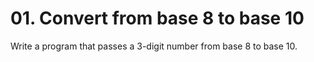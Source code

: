 # **01. Convert from base 8 to base 10**
Write a program that passes a 3-digit number from base 8 to base 10.